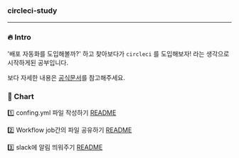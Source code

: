 ### circleci-study

---

### :fire: Intro

'배포 자동화를 도입해볼까?' 하고 찾아보다가 `circleci` 를 도입해보자! 라는 생각으로 시작하게된 공부입니다.

보다 자세한 내용은 [공식문서](https://circleci.com/docs/)를 참고해주세요.



### :book: Chart

:one: confing.yml 파일 작성하기 [README](study/configfile.md)

:two: Workflow job간의 파일 공유하기 [README](study/sharejobs.md)

:three: ​slack에 알림 띄워주기 [README](study/slackorb.md)



